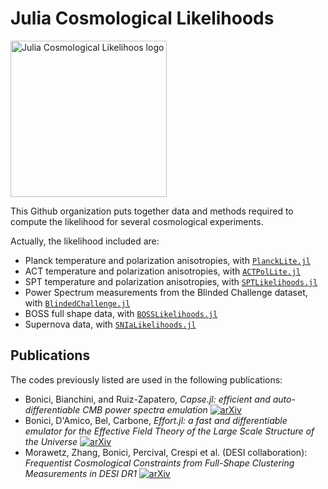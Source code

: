 # Julia Cosmological Likelihoods

<img width="250" alt="Julia Cosmological Likelihoos logo" src="https://github.com/JuliaCosmologicalLikelihoods/.github/assets/58727599/32cbad36-c509-4e12-9fa3-3bd47c7c788c">


This Github organization puts together data and methods required to compute the likelihood for several cosmological experiments.

Actually, the likelihood included are:

- Planck temperature and polarization anisotropies, with [`PlanckLite.jl`](https://github.com/JuliaCosmologicalLikelihoods/PlanckLite.jl)
- ACT temperature and polarization anisotropies, with [`ACTPolLite.jl`](https://github.com/JuliaCosmologicalLikelihoods/ACTPolLite.jl)
- SPT temperature and polarization anisotropies, with [`SPTLikelihoods.jl`](https://github.com/JuliaCosmologicalLikelihoods/SPTLikelihoods.jl)
- Power Spectrum measurements from the Blinded Challenge dataset, with [`BlindedChallenge.jl`](https://github.com/JuliaCosmologicalLikelihoods/BlindedChallenge.jl)
- BOSS full shape data, with [`BOSSLikelihoods.jl`](https://github.com/JuliaCosmologicalLikelihoods/BOSSLikelihoods.jl)
- Supernova data, with [`SNIaLikelihoods.jl`](https://github.com/JuliaCosmologicalLikelihoods/SNIaLikelihoods.jl)

## Publications

The codes previously listed are used in the following publications:
- Bonici, Bianchini, and Ruiz-Zapatero, _Capse.jl: efficient and auto-differentiable CMB power spectra emulation_ [![arXiv](https://img.shields.io/badge/arXiv-2307.14339-b31b1b.svg)](https://arxiv.org/abs/2307.14339)
- Bonici, D'Amico, Bel, Carbone, _Effort.jl: a fast and differentiable emulator for the Effective Field Theory of the Large Scale Structure of the Universe_ [![arXiv](https://img.shields.io/badge/arXiv-2501.04639-b31b1b.svg)](https://arxiv.org/abs/2501.04639)
- Morawetz, Zhang, Bonici, Percival, Crespi et al. (DESI collaboration): _Frequentist Cosmological Constraints from Full-Shape Clustering Measurements in DESI DR1_ [![arXiv](https://img.shields.io/badge/arXiv-2508.11811-b31b1b.svg)](https://arxiv.org/abs/2508.11811)
